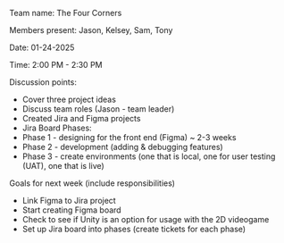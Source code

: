Team name: The Four Corners

Members present: Jason, Kelsey, Sam, Tony

Date: 01-24-2025

Time: 2:00 PM - 2:30 PM

Discussion points:

*   Cover three project ideas
*   Discuss team roles (Jason - team leader)
*   Created Jira and Figma projects
*   Jira Board Phases:
*   Phase 1 - designing for the front end (Figma) ~ 2-3 weeks
* Phase 2 - development (adding & debugging features)
* Phase 3 - create environments (one that is local, one for user testing (UAT), one that is live)

Goals for next week (include responsibilities)

* Link Figma to Jira project
* Start creating Figma board
* Check to see if Unity is an option for usage with the 2D videogame
* Set up Jira board into phases (create tickets for each phase)

